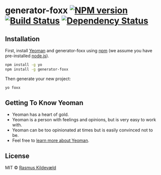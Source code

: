 # generator-foxx [![NPM version][npm-image]][npm-url] [![Build Status][travis-image]][travis-url] [![Dependency Status][daviddm-image]][daviddm-url]
> 

## Installation

First, install [Yeoman](http://yeoman.io) and generator-foxx using [npm](https://www.npmjs.com/) (we assume you have pre-installed [node.js](https://nodejs.org/)).

```bash
npm install -g yo
npm install -g generator-foxx
```

Then generate your new project:

```bash
yo foxx
```

## Getting To Know Yeoman

 * Yeoman has a heart of gold.
 * Yeoman is a person with feelings and opinions, but is very easy to work with.
 * Yeoman can be too opinionated at times but is easily convinced not to be.
 * Feel free to [learn more about Yeoman](http://yeoman.io/).

## License

MIT © [Rasmus Kildevæld]()


[npm-image]: https://badge.fury.io/js/generator-foxx.svg
[npm-url]: https://npmjs.org/package/generator-foxx
[travis-image]: https://travis-ci.org/kildevaeld/generator-foxx.svg?branch=master
[travis-url]: https://travis-ci.org/kildevaeld/generator-foxx
[daviddm-image]: https://david-dm.org/kildevaeld/generator-foxx.svg?theme=shields.io
[daviddm-url]: https://david-dm.org/kildevaeld/generator-foxx
